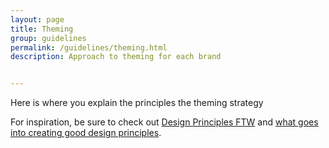 ```yaml
---
layout: page
title: Theming
group: guidelines
permalink: /guidelines/theming.html
description: Approach to theming for each brand


---
```


Here is where you explain the principles the theming strategy 

For inspiration, be sure to check out [Design Principles FTW](http://www.designprinciplesftw.com/) and [what goes into creating good design principles](https://articles.uie.com/creating-design-principles/).
